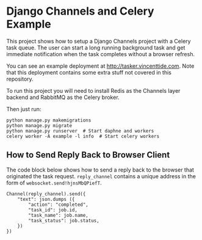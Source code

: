 # Django Channels and Celery Example

This project shows how to setup a Django Channels project with a Celery task queue. The user can start a long running background task and get immediate notification when the task completes without a browser refresh.

You can see an example deployment at <http://tasker.vincenttide.com>. Note that this deployment contains some extra stuff not covered in this repository.

To run this project you will need to install Redis as the Channels layer backend and RabbitMQ as the Celery broker.

Then just run:

```
python manage.py makemigrations
python manage.py migrate
python manage.py runserver  # Start daphne and workers
celery worker -A example -l info  # Start celery workers
```

## How to Send Reply Back to Browser Client
The code block below shows how to send a reply back to the browser that originated the task request. `reply_channel` contains a unique address in the form of `websocket.send!hjnsMbQPiefT`.
```
Channel(reply_channel).send({
    "text": json.dumps ({
        "action": "completed",
        "task_id": job.id,
        "task_name": job.name,
        "task_status": job.status,
    })
})
```
